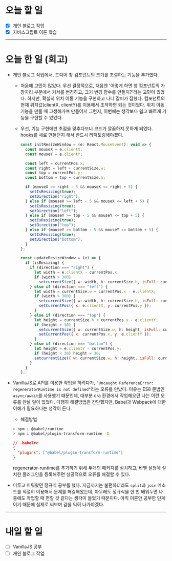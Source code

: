 # 오늘 할 일

- [x] 개인 블로그 작업
- [x] 자바스크립트 이론 학습

---

# 오늘 한 일 (회고)

- 개인 블로그 작업에서, 드디어 창 컴포넌트의 크기를 조절하는 기능을 추가했다.

  - 처음에 고민이 많았다. 우선 결정적으로, 처음엔 '어떻게 하면 창 컴포넌트의 가장자리 부분에서 커서를 변경하고, 크기 변경 함수를 만들지?'라는 고민이 있었다. 하지만, 확실히 위치 이동 기능을 구현하고 나니 갈피가 잡혔다. 컴포넌트의 현재 위치값(clientX, clientY)를 이용해서 조작하면 되는 것이었다. 위치 이동 기능을 만들 때 고생해가며 만들어서 그런지, 이번에는 생각보다 쉽고 빠르게 기능을 구현할 수 있었다.
  - 우선, 기능 구현에만 초점을 맞추다보니 코드가 깔끔하지 못하게 되었다. hooks를 새로 만들던지 해서 반드시 리팩토링해야겠다.

    ```jsx
    const initResizeWindow = (e: React.MouseEvent): void => {
      const mouseX = e.clientX;
      const mouseY = e.clientY;

      const left = currentPos.x;
      const right = left + currentSize.w;
      const top = currentPos.y;
      const bottom = top + currentSize.h;

      if (mouseX >= right - 5 && mouseX <= right + 5) {
        setIsResizing(true);
        setDirection("right");
      } else if (mouseX >= left - 5 && mouseX <= left + 5) {
        setIsResizing(true);
        setDirection("left");
      } else if (mouseY >= top - 5 && mouseY <= top + 5) {
        setIsResizing(true);
        setDirection("top");
      } else if (mouseY >= bottom - 5 && mouseY <= bottom + 5) {
        setIsResizing(true);
        setDirection("bottom");
      }
    };

    const updateResizeWindow = (e) => {
      if (isResizing) {
        if (direction === "right") {
          let width = e.clientX - currentPos.x;
          if (width > 300)
            setcurrentSize({ w: width, h: currentSize.h, isFull: currentSize.isFull });
        } else if (direction === "left") {
          let width = currentSize.w + currentPos.x - e.clientX;
          if (width > 300) {
            setcurrentSize({ w: width, h: currentSize.h, isFull: currentSize.isFull });
            setCurrentPos({ x: e.clientX, y: currentPos.y });
          }
        } else if (direction === "top") {
          let height = currentSize.h + currentPos.y - e.clientY;
          if (height > 30) {
            setcurrentSize({ w: currentSize.w, h: height, isFull: currentSize.isFull });
            setCurrentPos({ x: currentPos.x, y: e.clientY });
          }
        } else if (direction === "bottom") {
          let height = e.clientY - currentPos.y;
          if (height < 30) height = 30;
          setcurrentSize({ w: currentSize.w, h: height, isFull: currentSize.isFull });
        }
      }
    };
    ```

- VanillaJS로 API를 이용한 작업을 하려다가, `“Uncaught ReferenceError: regeneratorRuntime is not defined”`라는 오류를 만났다. 이유는 ES8 문법인 `async/await`를 사용했기 때문인데, 대부분 cra 환경에서 작업해오던 나는 이런 오류를 만날 일이 없었다. 다행히 해결방법은 간단했지만, Babel과 Webpack에 대한 이해가 필요하다는 생각이 든다.

  - 해결방법

  ```bash
  > npm i @babel/runtime
  > npm i @babel/plugin-transform-runtime -D
  ```

  ```json
  // .babelrc
  {
    "plugins": ["@babel/plugin-transform-runtime"]
  }
  ```

  regenerator-runtime를 추가하기 위해 두개의 패키지를 설치하고, 바벨 설정에 설치한 플러그인을 등록해주면 성공적으로 오류를 해결할 수 있다.

- 미루고 미뤄왔던 정규식 공부를 했다. 지금까지는 불편하더라도 `split`과 `join` 메소드를 적절히 이용해서 문제를 해결해왔는데, 아무래도 정규식을 한 번 배워두면 나중에도 작업할 때 편할 것 같다는 생각이 들었기 때문이다. 아직 이론만 공부한 단계이기 때문에 실제로 써보며 감을 익혀 나가야겠다.

---

# 내일 할 일

- [ ] VanillaJS 공부
- [ ] 개인 블로그 작업
